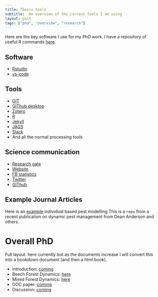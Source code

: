 ```yaml
---
title: Thesis tools
subtitle:  An overview of the current tools I am using
layout: post
tags: ["phd", "overview", "research"]
---
```


Here are the key software I use for my PhD work. I have a repository of useful R commands [here]("https://github.com/davan690/userfulr").

## Software

- [Rstudio](https://rstudio.com)
- [vs-code](https://code.visualstudio.com)

## Tools

- [GIT](https://git-scm.com)
- [GIThub desktop](https://github.com)
- [Zotero](https://www.zotero.org)
- [R](https://www.r-project.org)
- [Jekyll](https://jekyllrb.com)
- [JAGS](http://mcmc-jags.sourceforge.net)
- [Slack](https://slack.com/intl/en-au/)
- And all the normal processing tools

## Science communication

- [Research gate](https://www.researchgate.net)
- [Website](https://www.ssnhub.com)
- [FB statistics](https://facebook.com/StatisticsNetwork)
- [Twitter](https://twitter.com/antsstats)
- [GIThub](https://www.ssnhub.com/)

## Example Journal Articles

Here is an [example](https://github.com/davan690/PestManagement/blob/master/README.md) individual based pest modelling This is a `repo` from a recent publication on dynamic pest management from Dean Anderson and others.

# Overall PhD

Full layout: here currently but as the documents increase I will convert this into a bookdown document (and then a html book).

- Introduction: [coming]()
- Beech Forest Dynamics: [here]((https://www.ssnhub.com/2019-05-03-beech-forest-objectives/))
- Mixed Forest Dynamics: [here](https://www.ssnhub.com/2019-05-03-mpd-forest-objectives)
- DOC paper: [coming]()
- Discussion: [coming]()
